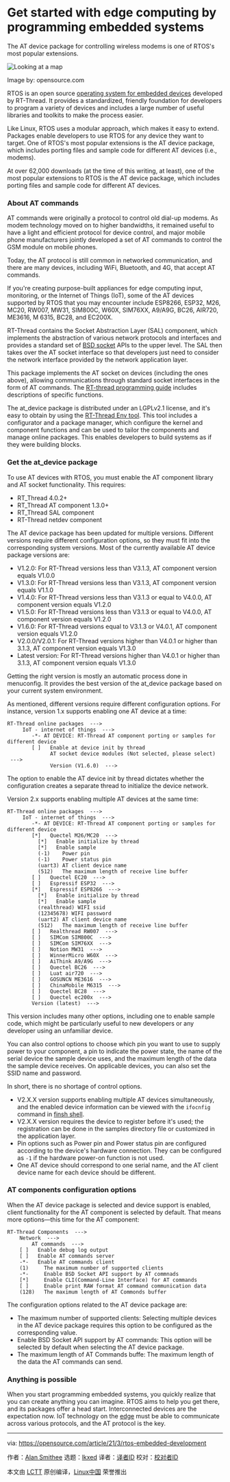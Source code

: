 [#]: subject: "Get started with edge computing by programming embedded systems"
[#]: via: "https://opensource.com/article/21/3/rtos-embedded-development"
[#]: author: "Alan Smithee https://opensource.com/users/alansmithee"
[#]: collector: "lkxed"
[#]: translator: "cool-summer-021"
[#]: reviewer: " "
[#]: publisher: " "
[#]: url: " "

Get started with edge computing by programming embedded systems
======
The AT device package for controlling wireless modems is one of RTOS's most popular extensions.

![Looking at a map][1]

Image by: opensource.com

RTOS is an open source [operating system for embedded devices][2] developed by RT-Thread. It provides a standardized, friendly foundation for developers to program a variety of devices and includes a large number of useful libraries and toolkits to make the process easier.

Like Linux, RTOS uses a modular approach, which makes it easy to extend. Packages enable developers to use RTOS for any device they want to target. One of RTOS's most popular extensions is the AT device package, which includes porting files and sample code for different AT devices (i.e., modems).

At over 62,000 downloads (at the time of this writing, at least), one of the most popular extensions to RTOS is the AT device package, which includes porting files and sample code for different AT devices.

### About AT commands

AT commands were originally a protocol to control old dial-up modems. As modem technology moved on to higher bandwidths, it remained useful to have a light and efficient protocol for device control, and major mobile phone manufacturers jointly developed a set of AT commands to control the GSM module on mobile phones.

Today, the AT protocol is still common in networked communication, and there are many devices, including WiFi, Bluetooth, and 4G, that accept AT commands.

If you're creating purpose-built appliances for edge computing input, monitoring, or the Internet of Things (IoT), some of the AT devices supported by RTOS that you may encounter include ESP8266, ESP32, M26, MC20, RW007, MW31, SIM800C, W60X, SIM76XX, A9/A9G, BC26, AIR720, ME3616, M 6315, BC28, and EC200X.

RT-Thread contains the Socket Abstraction Layer (SAL) component, which implements the abstraction of various network protocols and interfaces and provides a standard set of [BSD socket][3] APIs to the upper level. The SAL then takes over the AT socket interface so that developers just need to consider the network interface provided by the network application layer.

This package implements the AT socket on devices (including the ones above), allowing communications through standard socket interfaces in the form of AT commands. The [RT-thread programming guide][4] includes descriptions of specific functions.

The at_device package is distributed under an LGPLv2.1 license, and it's easy to obtain by using the [RT-Thread Env tool][5]. This tool includes a configurator and a package manager, which configure the kernel and component functions and can be used to tailor the components and manage online packages. This enables developers to build systems as if they were building blocks.

### Get the at_device package

To use AT devices with RTOS, you must enable the AT component library and AT socket functionality. This requires:

* RT_Thread 4.0.2+
* RT_Thread AT component 1.3.0+
* RT_Thread SAL component
* RT-Thread netdev component

The AT device package has been updated for multiple versions. Different versions require different configuration options, so they must fit into the corresponding system versions. Most of the currently available AT device package versions are:

* V1.2.0: For RT-Thread versions less than V3.1.3, AT component version equals V1.0.0
* V1.3.0: For RT-Thread versions less than V3.1.3, AT component version equals V1.1.0
* V1.4.0: For RT-Thread versions less than V3.1.3 or equal to V4.0.0, AT component version equals V1.2.0
* V1.5.0: For RT-Thread versions less than V3.1.3 or equal to V4.0.0, AT component version equals V1.2.0
* V1.6.0: For RT-Thread versions equal to V3.1.3 or V4.0.1, AT component version equals V1.2.0
* V2.0.0/V2.0.1: For RT-Thread versions higher than V4.0.1 or higher than 3.1.3, AT component version equals V1.3.0
* Latest version: For RT-Thread versions higher than V4.0.1 or higher than 3.1.3, AT component version equals V1.3.0

Getting the right version is mostly an automatic process done in menuconfig. It provides the best version of the at_device package based on your current system environment.

As mentioned, different versions require different configuration options. For instance, version 1.x supports enabling one AT device at a time:

```
RT-Thread online packages  --->
     IoT - internet of things  --->
        -*- AT DEVICE: RT-Thread AT component porting or samples for different device  
        [ ]   Enable at device init by thread
              AT socket device modules (Not selected, please select)  --->    
              Version (V1.6.0)  --->
```

The option to enable the AT device init by thread dictates whether the configuration creates a separate thread to initialize the device network.

Version 2.x supports enabling multiple AT devices at the same time:

```
RT-Thread online packages  --->
     IoT - internet of things  --->
        -*- AT DEVICE: RT-Thread AT component porting or samples for different device
        [*]   Quectel M26/MC20  --->
          [*]   Enable initialize by thread
          [*]   Enable sample
          (-1)    Power pin
          (-1)    Power status pin
          (uart3) AT client device name
          (512)   The maximum length of receive line buffer
        [ ]   Quectel EC20  --->
        [ ]   Espressif ESP32  --->
        [*]   Espressif ESP8266  --->
          [*]   Enable initialize by thread
          [*]   Enable sample
          (realthread) WIFI ssid
          (12345678) WIFI password
          (uart2) AT client device name
          (512)   The maximum length of receive line buffer
        [ ]   Realthread RW007  --->
        [ ]   SIMCom SIM800C  --->
        [ ]   SIMCom SIM76XX  --->
        [ ]   Notion MW31  --->
        [ ]   WinnerMicro W60X  --->
        [ ]   AiThink A9/A9G  --->
        [ ]   Quectel BC26  --->
        [ ]   Luat air720  --->
        [ ]   GOSUNCN ME3616  --->
        [ ]   ChinaMobile M6315  --->
        [ ]   Quectel BC28  --->
        [ ]   Quectel ec200x  --->
        Version (latest)  --->
```

This version includes many other options, including one to enable sample code, which might be particularly useful to new developers or any developer using an unfamiliar device.

You can also control options to choose which pin you want to use to supply power to your component, a pin to indicate the power state, the name of the serial device the sample device uses, and the maximum length of the data the sample device receives. On applicable devices, you can also set the SSID name and password.

In short, there is no shortage of control options.

* V2.X.X version supports enabling multiple AT devices simultaneously, and the enabled device information can be viewed with the `ifocnfig` command in [finsh shell][6].
* V2.X.X version requires the device to register before it's used; the registration can be done in the samples directory file or customized in the application layer.
* Pin options such as Power pin and Power status pin are configured according to the device's hardware connection. They can be configured as `-1` if the hardware power-on function is not used.
* One AT device should correspond to one serial name, and the AT client device name for each device should be different.

### AT components configuration options

When the AT device package is selected and device support is enabled, client functionality for the AT component is selected by default. That means more options—this time for the AT component:

```
RT-Thread Components  --->
    Network  --->
        AT commands  --->
    [ ]   Enable debug log output
    [ ]   Enable AT commands server 
    -*-   Enable AT commands client
    (1)     The maximum number of supported clients
    -*-     Enable BSD Socket API support by AT commnads
    [*]     Enable CLI(Command-Line Interface) for AT commands
    [ ]     Enable print RAW format AT command communication data
    (128)   The maximum length of AT Commonds buffer
```

The configuration options related to the AT device package are:

* The maximum number of supported clients: Selecting multiple devices in the AT device package requires this option to be configured as the corresponding value.
* Enable BSD Socket API support by AT commands: This option will be selected by default when selecting the AT device package.
* The maximum length of AT Commands buffe: The maximum length of the data the AT commands can send.

### Anything is possible

When you start programming embedded systems, you quickly realize that you can create anything you can imagine. RTOS aims to help you get there, and its packages offer a head start. Interconnected devices are the expectation now. IoT technology on the [edge][7] must be able to communicate across various protocols, and the AT protocol is the key.

--------------------------------------------------------------------------------

via: https://opensource.com/article/21/3/rtos-embedded-development

作者：[Alan Smithee][a]
选题：[lkxed][b]
译者：[译者ID](https://github.com/译者ID)
校对：[校对者ID](https://github.com/校对者ID)

本文由 [LCTT](https://github.com/LCTT/TranslateProject) 原创编译，[Linux中国](https://linux.cn/) 荣誉推出

[a]: https://opensource.com/users/alansmithee
[b]: https://github.com/lkxed
[1]: https://opensource.com/sites/default/files/lead-images/tips_map_guide_ebook_help_troubleshooting_lightbulb_520.png
[2]: https://opensource.com/article/20/6/open-source-rtos
[3]: https://en.wikipedia.org/wiki/Berkeley_sockets
[4]: https://github.com/RT-Thread/rtthread-manual-doc/blob/master/at/at.md
[5]: https://www.rt-thread.io/download.html?download=Env
[6]: https://www.rt-thread.org/download/rttdoc_1_0_0/group__finsh.html
[7]: https://www.redhat.com/en/topics/edge-computing
